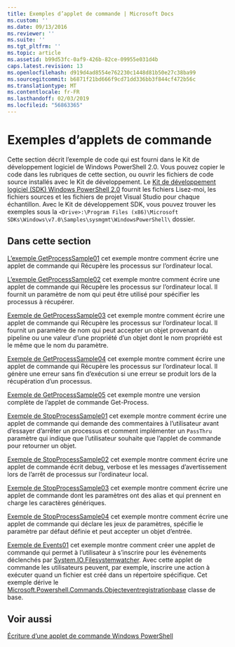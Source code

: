 ```yaml
---
title: Exemples d’applet de commande | Microsoft Docs
ms.custom: ''
ms.date: 09/13/2016
ms.reviewer: ''
ms.suite: ''
ms.tgt_pltfrm: ''
ms.topic: article
ms.assetid: b99d53fc-0af9-426b-82ce-09955e031d4b
caps.latest.revision: 13
ms.openlocfilehash: d919d4ad8554e762230c1448d81b50e27c38ba99
ms.sourcegitcommit: b6871f21bd666f9cd71dd336bb3f844cf472b56c
ms.translationtype: MT
ms.contentlocale: fr-FR
ms.lasthandoff: 02/03/2019
ms.locfileid: "56863365"
---
```

# <a name="cmdlet-samples"></a>Exemples d’applets de commande

Cette section décrit l’exemple de code qui est fourni dans le Kit de développement logiciel de Windows PowerShell 2.0. Vous pouvez copier le code dans les rubriques de cette section, ou ouvrir les fichiers de code source installés avec le Kit de développement. Le [Kit de développement logiciel (SDK) Windows PowerShell 2.0](https://www.microsoft.com/en-us/download/details.aspx?id=2560) fournit les fichiers Lisez-moi, les fichiers sources et les fichiers de projet Visual Studio pour chaque échantillon. Avec le Kit de développement SDK, vous pouvez trouver les exemples sous la `<Drive>:\Program Files (x86)\Microsoft SDKs\Windows\v7.0\Samples\sysmgmt\WindowsPowerShell\` dossier.

## <a name="in-this-section"></a>Dans cette section

[L’exemple GetProcessSample01](./getprocesssample01-sample.md) cet exemple montre comment écrire une applet de commande qui Récupère les processus sur l’ordinateur local.

[L’exemple GetProcessSample02](./getprocesssample02-sample.md) cet exemple montre comment écrire une applet de commande qui Récupère les processus sur l’ordinateur local. Il fournit un paramètre de nom qui peut être utilisé pour spécifier les processus à récupérer.

[Exemple de GetProcessSample03](./getprocesssample03-sample.md) cet exemple montre comment écrire une applet de commande qui Récupère les processus sur l’ordinateur local. Il fournit un paramètre de nom qui peut accepter un objet provenant du pipeline ou une valeur d’une propriété d’un objet dont le nom propriété est le même que le nom du paramètre.

[Exemple de GetProcessSample04](./getprocesssample04-sample.md) cet exemple montre comment écrire une applet de commande qui Récupère les processus sur l’ordinateur local. Il génère une erreur sans fin d’exécution si une erreur se produit lors de la récupération d’un processus.

[Exemple de GetProcessSample05](./getprocesssample05-sample.md) cet exemple montre une version complète de l’applet de commande Get-Process.

[Exemple de StopProcessSample01](./stopprocesssample01-sample.md) cet exemple montre comment écrire une applet de commande qui demande des commentaires à l’utilisateur avant d’essayer d’arrêter un processus et comment implémenter un `PassThru` paramètre qui indique que l’utilisateur souhaite que l’applet de commande pour retourner un objet.

[Exemple de StopProcessSample02](./stopprocesssample02-sample.md) cet exemple montre comment écrire une applet de commande écrit debug, verbose et les messages d’avertissement lors de l’arrêt de processus sur l’ordinateur local.

[Exemple de StopProcessSample03](./stopprocesssample03-sample.md) cet exemple montre comment écrire une applet de commande dont les paramètres ont des alias et qui prennent en charge les caractères génériques.

[Exemple de StopProcessSample04](./stopprocesssample04-sample.md) cet exemple montre comment écrire une applet de commande qui déclare les jeux de paramètres, spécifie le paramètre par défaut définie et peut accepter un objet d’entrée.

[Exemple de Events01](./events01-sample.md) cet exemple montre comment créer une applet de commande qui permet à l’utilisateur à s’inscrire pour les événements déclenchés par [System.IO.Filesystemwatcher](/dotnet/api/System.IO.FileSystemWatcher). Avec cette applet de commande les utilisateurs peuvent, par exemple, inscrire une action à exécuter quand un fichier est créé dans un répertoire spécifique. Cet exemple dérive le [Microsoft.Powershell.Commands.Objecteventregistrationbase](/dotnet/api/Microsoft.PowerShell.Commands.ObjectEventRegistrationBase) classe de base.

## <a name="see-also"></a>Voir aussi

[Écriture d’une applet de commande Windows PowerShell](./writing-a-windows-powershell-cmdlet.md)

